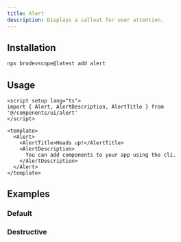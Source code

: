 ```yaml
---
title: Alert
description: Displays a callout for user attention.
---
```


<ComponentPreview name="AlertDemo"  />

## Installation

```bash
npx brodevscope@latest add alert
```

## Usage

```vue
<script setup lang="ts">
import { Alert, AlertDescription, AlertTitle } from '@/components/ui/alert'
</script>

<template>
  <Alert>
    <AlertTitle>Heads up!</AlertTitle>
    <AlertDescription>
      You can add components to your app using the cli.
    </AlertDescription>
  </Alert>
</template>
```

## Examples

### Default

<ComponentPreview name="AlertDemo"  />

### Destructive

<ComponentPreview name="AlertDestructiveDemo"  />
